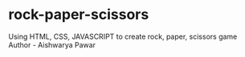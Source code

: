 # rock-paper-scissors
Using HTML, CSS, JAVASCRIPT to create rock, paper, scissors game
<br>
Author - Aishwarya Pawar
